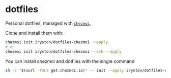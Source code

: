 # dotfiles

Personal dotfiles, managed with [`chezmoi`](https://github.com/twpayne/chezmoi).

Clone and install them with:

```bash
chezmoi init iryston/dotfiles-chezmoi --apply 
# or
chezmoi init iryston/dotfiles-chezmoi --ssh --apply
```

You can install chezmoi and dotfiles with the single command
```bash
sh -c "$(curl -fsLS get.chezmoi.io)" -- init --apply iryston/dotfiles-chezmoi.git
```
